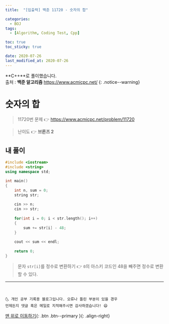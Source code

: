 ```yaml
---
title:  "[입출력] 백준 11720 - 숫자의 합" 

categories:
  - BOJ
tags:
  - [Algorithm, Coding Test, Cpp]

toc: true
toc_sticky: true

date: 2020-07-26
last_modified_at: 2020-07-26
---
```


**C++**로 풀이했습니다.  
출처 : **백준 알고리즘** <https://www.acmicpc.net/>
{: .notice--warning}




# 숫자의 합

> 11720번 문제 👉 <https://www.acmicpc.net/problem/11720>

> 난이도 👉 **브론즈 2**

## 내 풀이

```cpp
#include <iostream>
#include <string>
using namespace std;

int main()
{
    int n, sum = 0;
    string str;
    
    cin >> n;
    cin >> str;
    
    for(int i = 0; i < str.length(); i++)
    {
        sum += str[i] - 48;
    }
    
    cout << sum << endl;
    
    return 0;
}
```

> 문자 `str[i]`를 정수로 변환하기 👉 `0`의 아스키 코드인 48을 빼주면 정수로 변환할 수 있다.

***
<br>

    🌜 개인 공부 기록용 블로그입니다. 오류나 틀린 부분이 있을 경우 
    언제든지 댓글 혹은 메일로 지적해주시면 감사하겠습니다! 😄

[맨 위로 이동하기](#){: .btn .btn--primary }{: .align-right}